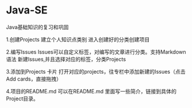 # Java-SE
Java基础知识的复习和巩固

1.创建Projects 建立个人知识点类别
  进入创建好的分类创建项目

2.编写Issues 
  Issues可以自定义标签，对编写的文章进行分类。支持Markdown语法
  新建Issues,并且选择对应的标签，分类Projects

3.添加到Projects 卡片
  打开对应的projects，往专栏中添加新建的Issues（点击 Add cards，直接拖拽）
  
4.项目的README.md
  可以在README.md 里面写一些简介，链接到具体的Project目录。
